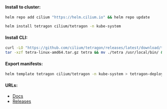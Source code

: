 #### Install to cluster:
```bash
helm repo add cilium "https://helm.cilium.io" && helm repo update
```
```bash
helm install tetragon cilium/tetragon -n kube-system
```

#### Install CLI:
```bash
curl -LO "https://github.com/cilium/tetragon/releases/latest/download/tetra-linux-amd64.tar.gz" && \
tar -xzf tetra-linux-amd64.tar.gz tetra && mv ./tetra /usr/local/bin/ && rm -f tetra-linux-amd64.tar.gz
```

#### Export manifests:
```bash
helm template tetragon cilium/tetragon -n kube-system > tetragon-deploy.yml
```

#### URLs:
- [Docs](https://tetragon.cilium.io/docs/)
- [Releases](https://github.com/cilium/tetragon/releases)
